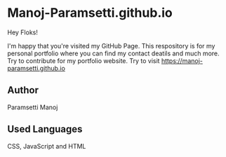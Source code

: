 # Manoj-Paramsetti.github.io
Hey Floks!

I'm happy that you're visited my GitHub Page. This respository is for my personal portfolio where you can find my contact deatils and much more. Try to contribute for my portfolio website.
Try to visit https://manoj-paramsetti.github.io

## Author
Paramsetti Manoj

## Used Languages
CSS, JavaScript and HTML
